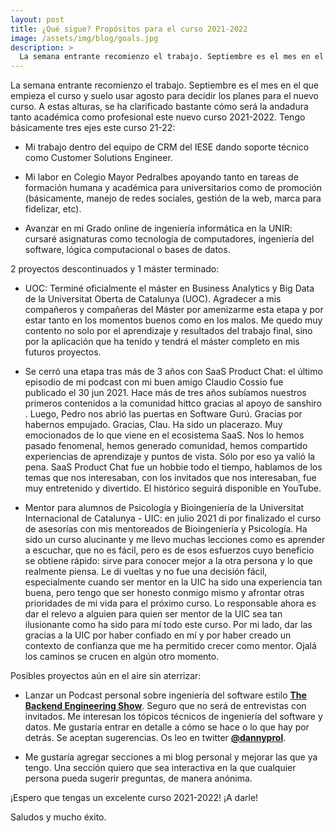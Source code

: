 ```yaml
---
layout: post
title: ¿Qué sigue? Propósitos para el curso 2021-2022
image: /assets/img/blog/goals.jpg
description: >
  La semana entrante recomienzo el trabajo. Septiembre es el mes en el que empieza el curso y suelo usar agosto para decidir los planes para el nuevo curso. A estas alturas, se ha clarificado bastante cómo será la andadura tanto académica como profesional este nuevo curso 2021-2022.  <!--more-->
---
```


La semana entrante recomienzo el trabajo. Septiembre es el mes en el que empieza el curso y suelo usar agosto para decidir los planes para el nuevo curso. A estas alturas, se ha clarificado bastante cómo será la andadura tanto académica como profesional este nuevo curso 2021-2022. Tengo básicamente tres ejes este curso 21-22: 

- Mi trabajo dentro del equipo de CRM del IESE dando soporte técnico como Customer Solutions Engineer.

- Mi labor en Colegio Mayor Pedralbes apoyando tanto en tareas de formación humana y académica para universitarios como de promoción (básicamente, manejo de redes sociales, gestión de la web, marca para fidelizar, etc).

- Avanzar en mi Grado online de ingeniería informática en la UNIR: cursaré asignaturas como tecnología de computadores, ingeniería del software, lógica computacional o bases de datos.

2 proyectos descontinuados y 1 máster terminado:

- UOC: Terminé oficialmente el máster en Business Analytics y Big Data de la Universitat Oberta de Catalunya (UOC). Agradecer a mis compañeros y compañeras del Máster por amenizarme esta etapa y por estar tanto en los momentos buenos como en los malos. Me quedo muy contento no solo por el aprendizaje y resultados del trabajo final, sino por la aplicación que ha tenido y tendrá el máster completo en mis futuros proyectos.

- Se cerró una etapa tras más de 3 años con SaaS Product Chat: el último episodio de mi podcast con mi buen amigo Claudio Cossio fue publicado el 30 jun 2021. Hace más de tres años subíamos nuestros primeros contenidos a la comunidad hittco gracias al apoyo de sanshiro . Luego, Pedro nos abrió las puertas en Software Gurú. Gracias por habernos empujado. Gracias, Clau. Ha sido un placerazo. Muy emocionados de lo que viene en el ecosistema SaaS. Nos lo hemos pasado fenomenal, hemos generado comunidad, hemos compartido experiencias de aprendizaje y puntos de vista. Sólo por eso ya valió la pena. SaaS Product Chat fue un hobbie todo el tiempo, hablamos de los temas que nos interesaban, con los invitados que nos interesaban, fue muy entretenido y divertido. El histórico seguirá disponible en YouTube.

- Mentor para alumnos de Psicología y Bioingeniería de la Universitat Internacional de Catalunya - UIC: en julio 2021 di por finalizado el curso de asesorías con mis mentoreados de Bioingeniería y Psicología. Ha sido un curso alucinante y me llevo muchas lecciones como es aprender a escuchar, que no es fácil, pero es de esos esfuerzos cuyo beneficio se obtiene rápido: sirve para conocer mejor a la otra persona y lo que realmente piensa. Le di vueltas y no fue una decisión fácil, especialmente cuando ser mentor en la UIC ha sido una experiencia tan buena, pero tengo que ser honesto conmigo mismo y afrontar otras prioridades de mi vida para el próximo curso. Lo responsable ahora es dar el relevo a alguien para quien ser mentor de la UIC sea tan ilusionante como ha sido para mí todo este curso. Por mi lado, dar las gracias a la UIC por haber confiado en mí y por haber creado un contexto de confianza que me ha permitido crecer como mentor. Ojalá los caminos se crucen en algún otro momento.

Posibles proyectos aún en el aire sin aterrizar: 

- Lanzar un Podcast personal sobre ingeniería del software estilo <b><a href="https://anchor.fm/hnasr">The Backend Engineering Show</a></b>. Seguro que no será de entrevistas con invitados. Me interesan los tópicos técnicos de ingeniería del software y datos. Me gustaría entrar en detalle a cómo se hace o lo que hay por detrás. Se aceptan sugerencias. Os leo en twitter <b><a href="https://twitter.com/DannyProl">@dannyprol</a></b>.

- Me gustaría agregar secciones a mi blog personal y mejorar las que ya tengo. Una sección quiero que sea interactiva en la que cualquier persona pueda sugerir preguntas, de manera anónima.

¡Espero que tengas un excelente curso 2021-2022! ¡A darle! 
 
Saludos y mucho éxito.
